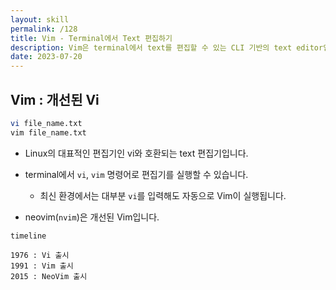 ```yaml
---
layout: skill
permalink: /128
title: Vim - Terminal에서 Text 편집하기
description: Vim은 terminal에서 text를 편집할 수 있는 CLI 기반의 text editor입니다.
date: 2023-07-20
---
```



## Vim : 개선된 Vi

```sh
vi file_name.txt
vim file_name.txt
```

- Linux의 대표적인 편집기인 vi와 호환되는 text 편집기입니다.

- terminal에서 `vi`, `vim` 명령어로 편집기를 실행할 수 있습니다.
    - 최신 환경에서는 대부분 `vi`를 입력해도 자동으로 Vim이 실행됩니다.

- neovim(`nvim`)은 개선된 Vim입니다.

```mermaid
timeline

1976 : Vi 출시
1991 : Vim 출시
2015 : NeoVim 출시
```


